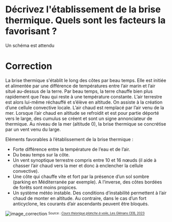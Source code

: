 ﻿# Décrivez l'établissement de la brise thermique. Quels sont les facteurs la favorisant ?
  Un schéma est attendu

# Correction
La brise thermique s'établit le long des côtes par beau temps. Elle est initiée et alimentée par une différence de températures entre l’air marin et l’air situé au-dessus de la terre. Par beau temps, la terre chauffe bien plus rapidement que l’eau qui reste à une température constante. L’air terrestre est alors lui-même réchauffé et s’élève en altitude. On assiste à la création d’une cellule convective locale. L’air chaud est remplacé par l’air venu de la mer. Lorsque l’air chaud en altitude se refroidit et est pour partie déporté vers le large, des cumulus se créent et sont un signe annonciateur de thermique. Au niveau de la mer (altitude 0), la brise thermique se concrétise par un vent venu du large. 

Eléments favorables à l’établissement de la brise thermique :

- Forte différence entre la température de l’eau et de l’air.
- Du beau temps sur la côte.
- Un vent synoptique terrestre compris entre 10 et 16 nœuds (il aide à chasser l’air chaud vers la mer et donc à enclencher la cellule convective).
- Une côte qui chauffe vite et fort par la présence d’un sol sombre (parking en Méditerranée par exemple). A l’inverse, des côtes bordées de forêts sont moins propices.
- Un système météo instable. Des conditions d’instabilité permettent à l’air chaud de monter en altitude. Au contraire, dans le cas d’un fort anticyclone, les courants d’air ascendants peuvent être bloqués.

![image_correction](./images/schema_brise_thermique.png)
<sup><sub>Source : [*Cours théorique planche à voile*, Les Glénans CEB, 2023](https://encadrementbenevole.glenans.asso.fr/wp-content/uploads/2023/07/Cours-theorique-PAV-Version-1.pdf) </sub></sup>
